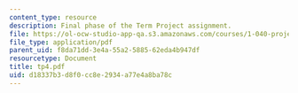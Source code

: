 ```yaml
---
content_type: resource
description: Final phase of the Term Project assignment.
file: https://ol-ocw-studio-app-qa.s3.amazonaws.com/courses/1-040-project-management-spring-2004/d18337b3d8f0cc8e2934a77e4a8ba78c_tp4.pdf
file_type: application/pdf
parent_uid: f8da71dd-3e4a-55a2-5885-62eda4b947df
resourcetype: Document
title: tp4.pdf
uid: d18337b3-d8f0-cc8e-2934-a77e4a8ba78c
---
```

